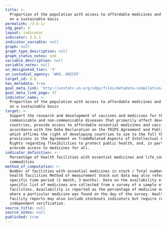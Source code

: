 ```yaml
---
title: >-
  Proportion of the population with access to affordable medicines and vaccines
  on a sustainable basis
permalink: /3-b-1/
sdg_goal: 3
layout: indicator
indicator: 3.b.1
indicator_variable: null
graph: null
graph_type_description: null
graph_status_notes: unk
variable_description: null
variable_notes: null
un_designated_tier: '3'
un_custodial_agency: 'WHO, UNICEF'
target_id: 3.b
has_metadata: true
goal_meta_link: 'http://unstats.un.org/sdgs/files/metadata-compilation/Metadata-Goal-3.pdf'
goal_meta_link_page: 37
indicator_name: >-
  Proportion of the population with access to affordable medicines and vaccines
  on a sustainable basis
target: >-
  Support the research and development of vaccines and medicines for the
  communicable and non-communicable diseases that primarily affect developing
  countries, provide access to affordable essential medicines and vaccines, in
  accordance with the Doha Declaration on the TRIPS Agreement and Public Health,
  which affirms the right of developing countries to use to the full the
  provisions in the Agreement on TradeRelated Aspects of Intellectual Property
  Rights regarding flexibilities to protect public health, and, in particular,
  provide access to medicines for all.
indicator_definition: >-
  Percentage of health facilities with essential medicines and life_saving
  commodities
method_of_computation: >-
  Number of facilities with essential medicines in stock / Total number of
  health facilities Method of measurement Stock out data may also refer to
  specific time period (1 month, 3 months). Data on the availability of a
  specific list of medicines are collected from a survey of a sample of
  facilities. Availability is reported as the percentage of medicine outlets
  where a particular medicine was found on the day of the survey. Health
  facility reports may also include stockouts indicators but require regular
  independent verification.
source_title: null
source_notes: null
published: true
---
```

